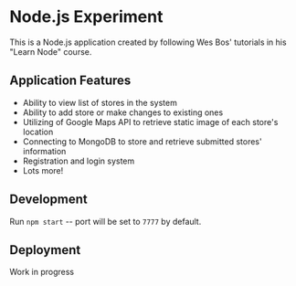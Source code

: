 # Node.js Experiment

This is a Node.js application created by following Wes Bos' tutorials in his "Learn Node" course.

## Application Features

- Ability to view list of stores in the system
- Ability to add store or make changes to existing ones
- Utilizing of Google Maps API to retrieve static image of each store's location
- Connecting to MongoDB to store and retrieve submitted stores' information
- Registration and login system
- Lots more!

## Development

Run `npm start` -- port will be set to `7777` by default.

## Deployment

Work in progress